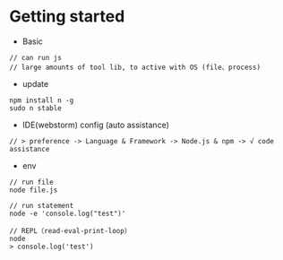 
# Getting started
- Basic
```
// can run js
// large amounts of tool lib, to active with OS (file、process)
```

- update
```
npm install n -g
sudo n stable
```

- IDE(webstorm) config (auto assistance)
```
// > preference -> Language & Framework -> Node.js & npm -> √ code assistance 
```

- env
```
// run file
node file.js
```
```
// run statement
node -e 'console.log("test")'
```
```
// REPL（read-eval-print-loop）
node
> console.log('test')
```





